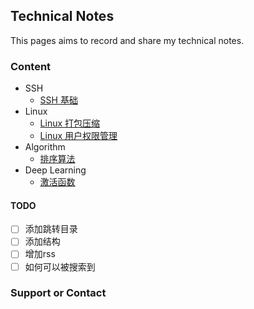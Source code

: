 ## Technical Notes

This pages aims to record and share my technical notes.



### Content

- SSH
  - [SSH 基础](https://laocaibcc.github.io/SSH/SSH_basis)
- Linux
  - [Linux 打包压缩](https://laocaibcc.github.io/Linux/Linux_compression)
  - [Linux 用户权限管理](https://laocaibcc.github.io/Linux/Linux_user_administration)
- Algorithm
  - [排序算法](https://laocaibcc.github.io/Algorithm/sorting)
- Deep Learning
  - [激活函数](https://laocaibcc.github.io/DeepLearning/activation_function)

#### TODO

- [ ] 添加跳转目录
- [ ] 添加结构
- [ ] 增加rss
- [ ] 如何可以被搜索到

### Support or Contact


